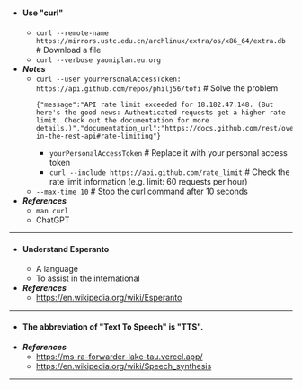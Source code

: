 - #### Use "curl"
    - `curl --remote-name https://mirrors.ustc.edu.cn/archlinux/extra/os/x86_64/extra.db` # Download a file
    - `curl --verbose yaoniplan.eu.org`
- ***Notes***
    - `curl --user yourPersonalAccessToken: https://api.github.com/repos/philj56/tofi` # Solve the problem
      ```
      {"message":"API rate limit exceeded for 18.182.47.148. (But here's the good news: Authenticated requests get a higher rate limit. Check out the documentation for more details.)","documentation_url":"https://docs.github.com/rest/overview/resources-in-the-rest-api#rate-limiting"}
      ```
        - `yourPersonalAccessToken` # Replace it with your personal access token
        - `curl --include https://api.github.com/rate_limit` # Check the rate limit information (e.g. limit: 60 requests per hour)
    - `--max-time 10` # Stop the curl command after 10 seconds
- ***References***
    - `man curl`
    - ChatGPT
- ---
- #### Understand Esperanto
    - A language
    - To assist in the international
- ***References***
    - https://en.wikipedia.org/wiki/Esperanto
- ---
- #### The abbreviation of "Text To Speech" is "TTS".
- ***References***
    - https://ms-ra-forwarder-lake-tau.vercel.app/
    - https://en.wikipedia.org/wiki/Speech_synthesis
- ---
